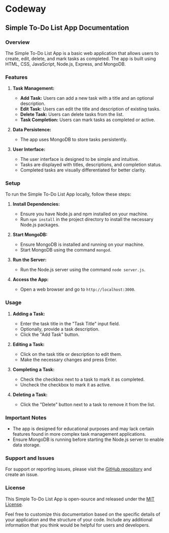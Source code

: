 # Codeway

## Simple To-Do List App Documentation

### Overview

The Simple To-Do List App is a basic web application that allows users to create, edit, delete, and mark tasks as completed. The app is built using HTML, CSS, JavaScript, Node.js, Express, and MongoDB.

### Features

1. **Task Management:**
   - **Add Task:** Users can add a new task with a title and an optional description.
   - **Edit Task:** Users can edit the title and description of existing tasks.
   - **Delete Task:** Users can delete tasks from the list.
   - **Task Completion:** Users can mark tasks as completed or active.

2. **Data Persistence:**
   - The app uses MongoDB to store tasks persistently.

3. **User Interface:**
   - The user interface is designed to be simple and intuitive.
   - Tasks are displayed with titles, descriptions, and completion status.
   - Completed tasks are visually differentiated for better clarity.

### Setup

To run the Simple To-Do List App locally, follow these steps:

1. **Install Dependencies:**
   - Ensure you have Node.js and npm installed on your machine.
   - Run `npm install` in the project directory to install the necessary Node.js packages.

2. **Start MongoDB:**
   - Ensure MongoDB is installed and running on your machine.
   - Start MongoDB using the command `mongod`.

3. **Run the Server:**
   - Run the Node.js server using the command `node server.js`.

4. **Access the App:**
   - Open a web browser and go to `http://localhost:3000`.

### Usage

1. **Adding a Task:**
   - Enter the task title in the "Task Title" input field.
   - Optionally, provide a task description.
   - Click the "Add Task" button.

2. **Editing a Task:**
   - Click on the task title or description to edit them.
   - Make the necessary changes and press Enter.

3. **Completing a Task:**
   - Check the checkbox next to a task to mark it as completed.
   - Uncheck the checkbox to mark it as active.

4. **Deleting a Task:**
   - Click the "Delete" button next to a task to remove it from the list.

### Important Notes

- The app is designed for educational purposes and may lack certain features found in more complex task management applications.
- Ensure MongoDB is running before starting the Node.js server to enable data storage.

### Support and Issues

For support or reporting issues, please visit the [GitHub repository](https://github.com/your-username/your-repository) and create an issue.

### License

This Simple To-Do List App is open-source and released under the [MIT License](https://opensource.org/licenses/MIT).

Feel free to customize this documentation based on the specific details of your application and the structure of your code. Include any additional information that you think would be helpful for users and developers.
